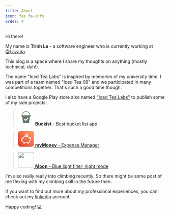 ```yaml
---
title: About
icon: fas fa-info
order: 4
---
```


Hi there!

My name is **Trinh Le** - a software engineer who is currently working at [@Lazada](https://www.lazada.vn/).
 
This blog is a space where I share my thoughts on anything (mostly technical, duh!).

The name "Iced Tea Labs" is inspired by memories of my university time. I was part of a team named "Iced Tea 09" and we participated in many competitions together. That's such a good time though.

I also have a Google Play store also named ["Iced Tea Labs"](https://play.google.com/store/apps/dev?id=7059334999797832434) to publish some of my side projects:


><a href="https://play.google.com/store/apps/details?id=com.icetea09.bucketlist">
>    <img src="/assets/images/buckist.png" width="50" height="50" />
>    <strong>Buckist</strong> - Best bucket list app
></a>

><a href="https://play.google.com/store/apps/details?id=com.icedtealabs.mymoney">
>    <img src="/assets/images/mymoney.png" width="50" height="50" />
>    <strong>myMoney</strong> - Expense Manager
></a>

><a href="https://play.google.com/store/apps/details?id=com.icedtealabs.moon">
>    <img
>        src="https://play-lh.googleusercontent.com/fh1U3sqmhbWWRiS6fjh4caslBlE86ZlJBgucayR5wko743aM_U143sHPLTVZvJuHZA=s360-rw"
>        width="50" height="50" />
>    <strong>Moon</strong> - Blue light filter, night mode
></a>

I'm also really really into climbing recently. So there might be some post of me flexing with my climbing skill in the future then. 

If you want to find out more about my professional experiences, you can check out my [linkedin](https://www.linkedin.com/in/trinhlbk1991/) account.

Happy coding! 💻